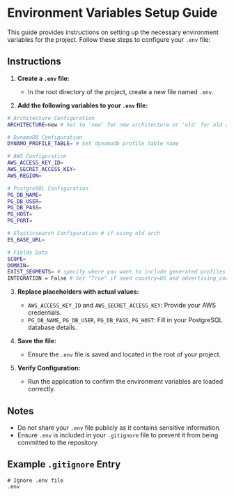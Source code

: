 # Environment Variables Setup Guide

This guide provides instructions on setting up the necessary environment variables for the project. Follow these steps to configure your `.env` file:

## Instructions

1. **Create a `.env` file:**
   - In the root directory of the project, create a new file named `.env`.

2. **Add the following variables to your `.env` file:**

```bash
# Architecture Configuration
ARCHITECTURE=new # Set to 'new' for new architecture or 'old' for old architecture

# DynamoDB Configuration
DYNAMO_PROFILE_TABLE= # Set dynamodb profile table name

# AWS Configuration
AWS_ACCESS_KEY_ID=
AWS_SECRET_ACCESS_KEY=
AWS_REGION=

# PostgreSQL Configuration
PG_DB_NAME=
PG_DB_USER=
PG_DB_PASS=
PG_HOST=
PG_PORT=

# Elasticsearch Configuration # if using old arch
ES_BASE_URL=

# Fields Data
SCOPE= 
DOMAIN=
EXIST_SEGMENTS= # specify where you want to include generated profiles
INTEGRATION = False # Set "True" if need country=US and advertising_cookie=granted
```

3. **Replace placeholders with actual values:**
   - `AWS_ACCESS_KEY_ID` and `AWS_SECRET_ACCESS_KEY`: Provide your AWS credentials.
   - `PG_DB_NAME`, `PG_DB_USER`, `PG_DB_PASS`, `PG_HOST`: Fill in your PostgreSQL database details.

4. **Save the file:**
   - Ensure the `.env` file is saved and located in the root of your project.

5. **Verify Configuration:**
   - Run the application to confirm the environment variables are loaded correctly.

## Notes

- Do not share your `.env` file publicly as it contains sensitive information.
- Ensure `.env` is included in your `.gitignore` file to prevent it from being committed to the repository.

## Example `.gitignore` Entry

```
# Ignore .env file
.env
```